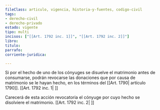 ```yaml
---
fileClass: articulo, vigencia, historia-y-fuentes, codigo-civil
tags:
- derecho-civil
- derecho-privado
estado: vigente
tipo: multi
incisos: ["[[Art. 1792 inc. 1]]", "[[Art. 1792 inc. 2]]"]
libro:
titulo:
parrafo:
corriente-juridica:

---
```

Si por el hecho de uno de los cónyuges se disuelve el matrimonio antes de consumarse, podrán revocarse las donaciones que por causa de matrimonio se le hayan hecho, en los términos del [[Art. 1790| artículo 1790]]. [[Art. 1792 inc. 1| ]]

Carecerá de esta acción revocatoria el cónyuge por cuyo hecho se disolviere el matrimonio. [[Art. 1792 inc. 2| ]]